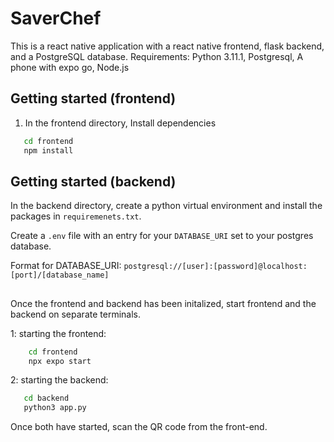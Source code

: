 # SaverChef

This is a react native application with a react native frontend, flask backend, and a PostgreSQL database.
Requirements: Python 3.11.1, Postgresql, A phone with expo go, Node.js

## Getting started (frontend)
1. In the frontend directory, Install dependencies
```bash
   cd frontend
   npm install
```


## Getting started (backend)
In the backend directory, create a python virtual environment and install the packages in ```requiremenets.txt```.

Create a ```.env``` file with an entry for your ```DATABASE_URI``` set to your postgres database.

Format for DATABASE_URI:
```postgresql://[user]:[password]@localhost:[port]/[database_name]```






##
Once the frontend and backend has been initalized, start frontend and the backend on separate terminals.

1: starting the frontend:
```bash
    cd frontend
    npx expo start
```

2: starting the backend:
```bash
   cd backend
   python3 app.py
```

Once both have started, scan the QR code from the front-end.
